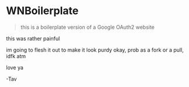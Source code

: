 # WNBoilerplate

>this is a boilerplate version of a Google OAuth2 website

this was rather painful

im going to flesh it out to make it look purdy okay, prob as a fork or a pull, idfk atm

love ya

-Tav
